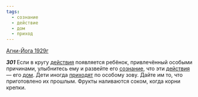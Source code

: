 ```yaml
---
tags:
  - сознание
  - действие
  - дом
  - приход
---
```


[Агни-Йога 1929г](https://127.0.0.1:4002/agni/1929)

___301___
Если в кругу [действия](../../../tags/#действие) появляется ребёнок, привлечённый особыми причинами, улыбнитесь ему и развейте его [сознание](../../../tags/#сознание), что эти [действия](../../../tags/#действие) — его [дом](../../../tags/#дом). Дети иногда [приходят](../../../tags/#приход) по особому зову. Дайте им то, что приготовлено их прошлым. Фрукты наливаются соком, когда корни крепки.